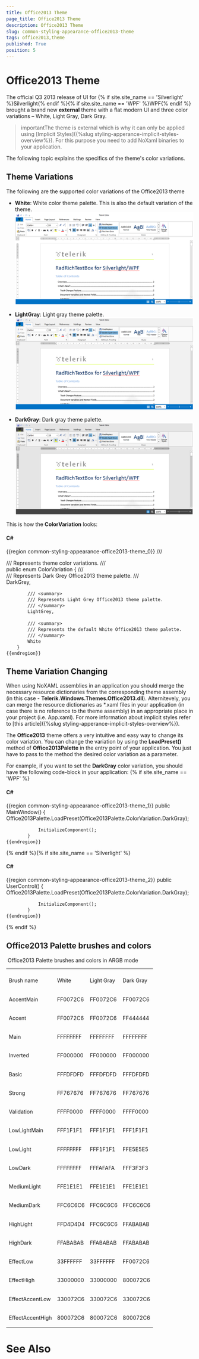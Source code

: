 ```yaml
---
title: Office2013 Theme
page_title: Office2013 Theme
description: Office2013 Theme
slug: common-styling-appearance-office2013-theme
tags: office2013,theme
published: True
position: 5
---
```


# Office2013 Theme



The official Q3 2013 release of UI for {% if site.site_name == 'Silverlight' %}Silverlight{% endif %}{% if site.site_name == 'WPF' %}WPF{% endif %} brought a brand new __external__ theme with a flat modern UI and three color
        variations – White, Light Gray, Dark Gray.
      

>importantThe theme is external which is why it can only be applied using [Implicit Styles]({%slug styling-apperance-implicit-styles-overview%}). For this purpose you
          need to add NoXaml binaries to your application.
        

The following topic explains the specifics of the theme's color variations.
      

## Theme Variations

The following are the supported color variations of the Office2013 theme

* __White__: White color theme palette. This is also the default variation of the theme.
            ![Common Styling Appearance Office 2013 Theme 01](images/Common_Styling_Appearance_Office2013_Theme_01.png)

* __LightGray__: Light gray theme palette.
            ![Common Styling Appearance Office 2013 Theme 02](images/Common_Styling_Appearance_Office2013_Theme_02.png)

* __DarkGray__: Dark gray theme palette.
            ![Common Styling Appearance Office 2013 Theme 03](images/Common_Styling_Appearance_Office2013_Theme_03.png)

This is how the __ColorVariation__ looks:
        

#### __C#__

{{region common-styling-appearance-office2013-theme_0}}
	    /// <summary>
	    /// Represents theme color variations.
	    /// </summary>
	    public enum ColorVariation
	    {
	        /// <summary>
	        /// Represents Dark Grey Office2013 theme palette.
	        /// </summary>
	        DarkGrey,
	
	        /// <summary>
	        /// Represents Light Grey Office2013 theme palette.
	        /// </summary>
	        LightGrey,
	
	        /// <summary>
	        /// Represents the default White Office2013 theme palette.
	        /// </summary>
	        White
	    }
	{{endregion}}



## Theme Variation Changing

When using NoXAML assemblies in an application you should merge the necessary resource dictionaries from the corresponding theme assembly (in this case
          - __Telerik.Windows.Themes.Office2013.dll__). Alternitevely, you can merge the resource dictionaries as *.xaml files in your
          application (in case there is no reference to the theme assembly) in an appropriate place in your project (i.e. App.xaml). For more information about
          implicit styles refer to [this article]({%slug styling-apperance-implicit-styles-overview%}).
        

The __Office2013__ theme offers a very intuitive and easy way to change its color variation. You can change the variation by
          using the __LoadPreset()__ method of __Office2013Palette__ in the entry point of your application. You just
          have to pass to the method the desired color variation as a parameter.
        

For example, if you want to set the __DarkGray__ color variation, you should have the following code-block in your application:
        {% if site.site_name == 'WPF' %}

#### __C#__

{{region common-styling-appearance-office2013-theme_1}}
	        public MainWindow()
	        {
	            Office2013Palette.LoadPreset(Office2013Palette.ColorVariation.DarkGray);
	
	            InitializeComponent();
	        }
	{{endregion}}

{% endif %}{% if site.site_name == 'Silverlight' %}

#### __C#__

{{region common-styling-appearance-office2013-theme_2}}
	        public UserControl()
	        {
	            Office2013Palette.LoadPreset(Office2013Palette.ColorVariation.DarkGray);
	
	            InitializeComponent();
	        }
	{{endregion}}

{% endif %}

## Office2013 Palette brushes and colors
<table> Office2013 Palette brushes and colors in ARGB mode<th><tr><td>

Brush name</td><td>

White</td><td>

Light Gray</td><td>

Dark Gray</td></tr></th><tr><td>

AccentMain</td><td>

FF0072C6</td><td>

FF0072C6</td><td>

FF0072C6</td></tr><tr><td>

Accent</td><td>

FF0072C6</td><td>

FF0072C6</td><td>

FF444444</td></tr><tr><td>

Main</td><td>

FFFFFFFF</td><td>

FFFFFFFF</td><td>

FFFFFFFF</td></tr><tr><td>

Inverted</td><td>

FF000000</td><td>

FF000000</td><td>

FF000000</td></tr><tr><td>

Basic</td><td>

FFFDFDFD</td><td>

FFFDFDFD</td><td>

FFFDFDFD</td></tr><tr><td>

Strong</td><td>

FF767676</td><td>

FF767676</td><td>

FF767676</td></tr><tr><td>

Validation</td><td>

FFFF0000</td><td>

FFFF0000</td><td>

FFFF0000</td></tr><tr><td>

LowLightMain</td><td>

FFF1F1F1</td><td>

FFF1F1F1</td><td>

FFF1F1F1</td></tr><tr><td>

LowLight</td><td>

FFFFFFFF</td><td>

FFF1F1F1</td><td>

FFE5E5E5</td></tr><tr><td>

LowDark</td><td>

FFFFFFFF</td><td>

FFFAFAFA</td><td>

FFF3F3F3</td></tr><tr><td>

MediumLight</td><td>

FFE1E1E1</td><td>

FFE1E1E1</td><td>

FFE1E1E1</td></tr><tr><td>

MediumDark</td><td>

FFC6C6C6</td><td>

FFC6C6C6</td><td>

FFC6C6C6</td></tr><tr><td>

HighLight</td><td>

FFD4D4D4</td><td>

FFC6C6C6</td><td>

FFABABAB</td></tr><tr><td>

HighDark</td><td>

FFABABAB</td><td>

FFABABAB</td><td>

FFABABAB</td></tr><tr><td>

EffectLow</td><td>

33FFFFFF</td><td>

33FFFFFF</td><td>

FF0072C6</td></tr><tr><td>

EffectHigh</td><td>

33000000</td><td>

33000000</td><td>

800072C6</td></tr><tr><td>

EffectAccentLow</td><td>

330072C6</td><td>

330072C6</td><td>

330072C6</td></tr><tr><td>

EffectAccentHigh</td><td>

800072C6</td><td>

800072C6</td><td>

800072C6</td></tr></table>

# See Also
